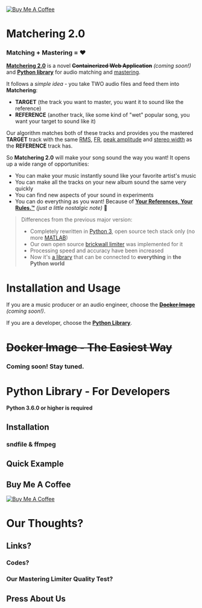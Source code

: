 [![Buy Me A Coffee](https://www.buymeacoffee.com/assets/img/custom_images/orange_img.png)](https://www.buymeacoffee.com/sergree)

# Matchering 2.0

### Matching + Mastering = ❤️

**[Matchering 2.0]** is a novel ~~**Containerized Web Application**~~ *(coming soon!)* and **[Python library][PyPI]** for audio matching and [mastering].

It follows a *simple idea* - you take TWO audio files and feed them into **Matchering**: 
- **TARGET** (the track you want to master, you want it to sound like the reference)
- **REFERENCE** (another track, like some kind of "wet" popular song, you want your target to sound like it)

Our algorithm matches both of these tracks and provides you the mastered **TARGET** track with the same [RMS], [FR], [peak amplitude] and [stereo width] as the **REFERENCE** track has.

So **Matchering 2.0** will make your song sound the way you want! It opens up a wide range of opportunities:
- You can make your music instantly sound like your favorite artist's music
- You can make all the tracks on your new album sound the same very quickly
- You can find new aspects of your sound in experiments
- You can do everything as you want! Because of **[Your References, Your Rules.™][mpv1]** *(just a little nostalgic note)* 🤭

> Differences from the previous major version:
> - Completely rewritten in [Python 3], open source tech stack only (no more [MATLAB])
> - Our own open source [brickwall limiter] was implemented for it
> - Processing speed and accuracy have been increased
> - Now it's [a library][PyPI] that can be connected to **everything** in **the Python world**

# Installation and Usage

If you are a music producer or an audio engineer, choose the ~~**[Docker Image](#docker-image---the-easiest-way)**~~ *(coming soon!)*. 

If you are a developer, choose the **[Python Library](#python-library---for-developers)**.

# ~~Docker Image - The Easiest Way~~

### Coming soon! Stay tuned.

# Python Library - For Developers

**Python 3.6.0 or higher is required**

## Installation

### sndfile & ffmpeg

## Quick Example

## Buy Me A Coffee

[![Buy Me A Coffee](https://www.buymeacoffee.com/assets/img/custom_images/orange_img.png)](https://www.buymeacoffee.com/sergree)

# Our Thoughts?

## Links?

### Codes?

### Our Mastering Limiter Quality Test?

## Press About Us

[Matchering]: https://github.com/sergree/matchering
[Matchering 2.0]: https://github.com/sergree/matchering
[mastering]: https://en.wikipedia.org/wiki/Audio_mastering
[RMS]: https://en.wikipedia.org/wiki/Root_mean_square
[FR]: https://en.wikipedia.org/wiki/Frequency_response
[peak amplitude]: https://en.wikipedia.org/wiki/Amplitude
[stereo width]: https://en.wikipedia.org/wiki/Stereo_imaging
[MATLAB]: https://www.mathworks.com/products/matlab.html
[Python 3]: https://www.python.org/
[brickwall limiter]: https://en.wikipedia.org/wiki/Dynamic_range_compression#Limiting
[PyPI]: https://pypi.org/project/matchering

[mpv1]: https://macprovideo.com/article/audio-software/sound-tools-instant-online-mastering-with-reference-matching-now-in-open-beta
